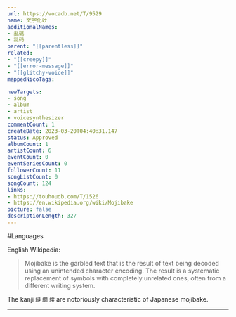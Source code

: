 ```yaml
---
url: https://vocadb.net/T/9529
name: 文字化け
additionalNames: 
- 亂碼
- 乱码
parent: "[[parentless]]"
related:
- "[[creepy]]"
- "[[error-message]]"
- "[[glitchy-voice]]"
mappedNicoTags:

newTargets:
- song
- album
- artist
- voicesynthesizer
commentCount: 1
createDate: 2023-03-20T04:40:31.147
status: Approved
albumCount: 1
artistCount: 6
eventCount: 0
eventSeriesCount: 0
followerCount: 11
songListCount: 0
songCount: 124
links: 
- https://touhoudb.com/T/1526
- https://en.wikipedia.org/wiki/Mojibake
picture: false
descriptionLength: 327
---
```


#Languages

English Wikipedia:
> Mojibake is the garbled text that is the result of text being decoded using an unintended character encoding. The result is a systematic replacement of symbols with completely unrelated ones, often from a different writing system.

The kanji `縺` `繝` `繧` are notoriously characteristic of Japanese mojibake.

---

